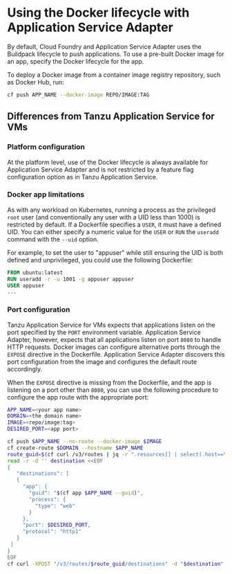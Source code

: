# Using the Docker lifecycle with Application Service Adapter

By default, Cloud Foundry and Application Service Adapter uses the Buildpack lifecycle to push applications. To use a pre-built Docker image for an app, specify the Docker lifecycle for the app.

To deploy a Docker image from a container image registry repository, such as Docker Hub, run:

```bash
cf push APP_NAME --docker-image REPO/IMAGE:TAG
```

## <a id="differences-from-tas"></a>Differences from Tanzu Application Service for VMs

### <a id="platform-config"></a>Platform configuration

At the platform level, use of the Docker lifecycle is always available for Application Service Adapter and is not restricted by a feature flag configuration option as in Tanzu Application Service.

### <a id="docker-limitations"></a>Docker app limitations

As with any workload on Kubernetes, running a process as the privileged `root` user (and conventionally any user with a UID less than 1000) is restricted by default. If a Dockerfile specifies a `USER`, it must have a defined UID. You can either specify a numeric value for the `USER` or `RUN` the `useradd` command with the `--uid` option.

For example, to set the user to "appuser" while still ensuring the UID is both defined and unprivileged, you could use the following Dockerfile:

```dockerfile
FROM ubuntu:latest
RUN useradd -r -u 1001 -g appuser appuser
USER appuser
...
```

### <a id="port-config"></a>Port configuration

Tanzu Application Service for VMs expects that applications listen on the port specified by the `PORT` environment variable. Application Service Adapter, however, expects that all applications listen on port `8080` to handle HTTP requests. Docker images can configure alternative ports through the `EXPOSE` directive in the Dockerfile. Application Service Adapter discovers this port configuration from the image and configures the default route accordingly.

When the `EXPOSE` directive is missing from the Dockerfile, and the app is listening on a port other than `8080`, you can use the following procedure to configure the app route with the appropriate port:

```bash
APP_NAME=<your app name>
DOMAIN=<the domain name>
IMAGE=<repo/image:tag>
DESIRED_PORT=<app port>

cf push $APP_NAME --no-route --docker-image $IMAGE
cf create-route $DOMAIN --hostname $APP_NAME
route_guid=$(cf curl /v3/routes | jq -r ".resources[] | select(.host==\"$APP_NAME\").guid")
read -r -d '' destination <<EOF
{
   "destinations": [
   {
     "app": {
       "guid": "$(cf app $APP_NAME --guid)",
       "process": {
         "type": "web"
       }
     },
     "port": $DESIRED_PORT,
     "protocol": "http1"
   }
 ]
}
EOF
cf curl -XPOST "/v3/routes/$route_guid/destinations" -d "$destination"
```
